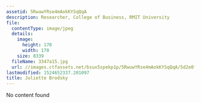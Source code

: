 ```yaml
---
assetid: 5RwuwYRse4mAokKYSqQqA
description: Researcher, College of Business, RMIT University
file:
  contentType: image/jpeg
  details:
    image:
      height: 170
      width: 170
    size: 8339
  fileName: 3347a15.jpg
  url: //images.ctfassets.net/bsux5spekp1p/5RwuwYRse4mAokKYSqQqA/5d2e0f081aa16d985878830e2a995c91/3347a15.jpg
lastmodified: 1524652337.201097
title: Juliette Brodsky
---
```

No content found